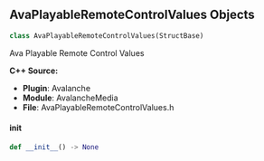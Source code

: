## AvaPlayableRemoteControlValues Objects

```python
class AvaPlayableRemoteControlValues(StructBase)
```

Ava Playable Remote Control Values

**C++ Source:**

- **Plugin**: Avalanche
- **Module**: AvalancheMedia
- **File**: AvaPlayableRemoteControlValues.h

<a id="unreal.AvaPlayableRemoteControlValues.__init__"></a>

#### __init__

```python
def __init__() -> None
```

<a id="unreal.AvalancheRemoteControlValues"></a>